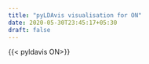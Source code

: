 ```yaml
---
title: "pyLDAvis visualisation for ON"
date: 2020-05-30T23:45:17+05:30
draft: false
---
```


{{< pyldavis ON>}}